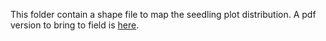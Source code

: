 This folder contain a shape file to map the seedling plot distribution. A pdf version to bring to field is [here](https://github.com/SCBI-ForestGEO/SCBI-ForestGEO-Data_private/blob/master/seedlings/doc/SIGEOSeedlingPlotLocations.pdf). 
